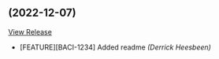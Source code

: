##  (2022-12-07)

[View Release](https://github.com/experius/hypernode-docker-develop.git/commits/tag/)

*  [FEATURE][BACI-1234] Added readme *(Derrick Heesbeen)*


